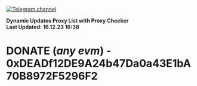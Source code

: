 [![Telegram channel](https://img.shields.io/endpoint?url=https://runkit.io/damiankrawczyk/telegram-badge/branches/master?url=https://t.me/n4z4v0d)](https://t.me/n4z4v0d) 

**Dynamic Updates Proxy List with Proxy Checker**  
**Last Updated: 16.12.23 16:38**

# DONATE (_any evm_) - 0xDEADf12DE9A24b47Da0a43E1bA70B8972F5296F2
